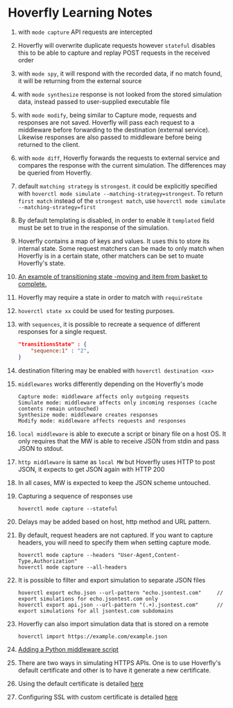 # Hoverfly Learning Notes

1. with `mode capture` API requests are intercepted

1. Hoverfly will overwrite duplicate requests however `stateful` disables this to be able to capture and replay POST requests in the received order

1. with `mode spy`, it will respond with the recorded data, if no match found, it will be returning from the external source

1. with `mode synthesize` response is not looked from the stored simulation data, instead passed to user-supplied executable file

1. with `mode modify`, being similar to Capture mode, requests and responses are not saved. Hoverfly will pass each request to a middleware before forwarding to the destination (external service). Likewise responses are also passed to middleware before being returned to the client.

1. with `mode diff`, Hoverfly forwards the requests to external service and compares the response with the current simulation. The differences may be queried from Hoverfly.

1. default `matching strategy` is `strongest`. it could be explicitly specified with `hoverctl mode simulate --matching-strategy=strongest`. To return `first match` instead of the `strongest match`, use `hoverctl mode simulate --matching-strategy=first`

1. By default templating is disabled, in order to enable it `templated` field must be set to true in the response of the simulation.

1. Hoverfly contains a map of keys and values. It uses this to store its internal state. Some request matchers can be made to only match when Hoverfly is in a certain state, other matchers can be set to muate Hoverfly's state.

1. [An example of transitioning state -moving and item from basket to complete.]( https://hoverfly.readthedocs.io/en/latest/pages/keyconcepts/state/settingstate.html)

1. Hoverfly may require a state in order to match with `requireState`

1. `hoverctl state xx` could be used for testing purposes.

1. with `sequences`, it is possible to recreate a sequence of different responses for a single request.

    ```json
    "transitionsState" : {
        "sequence:1" : "2",
    }
    ```

1. destination filtering may be enabled with `hoverctl destination <xx>`

1. `middlewares` works differently depending on the Hoverfly's mode

    ```text
    Capture mode: middleware affects only outgoing requests
    Simulate mode: middleware affects only incoming responses (cache contents remain untouched)
    Synthesize mode: middleware creates responses
    Modify mode: middleware affects requests and responses
    ```

1. `local middleware` is able to execute a script or binary file on a host OS. It only requires that the MW is able to receive JSON from stdin and pass JSON to stdout.

1. `http middleware` is same as `local MW` but Hoverfly uses HTTP to post JSON, it expects to get JSON again with HTTP 200

1. In all cases, MW is expected to keep the JSON scheme untouched.

1. Capturing a sequence of responses use

    ```
    hoverctl mode capture --stateful
    ```

1. Delays may be added based on host, http method and URL pattern.

1. By default, request headers are not captured. If you want to capture headers, you will need to specify them when setting capture mode.

    ```
    hoverctl mode capture --headers "User-Agent,Content-Type,Authorization"
    hoverctl mode capture --all-headers
    ```

1. It is possible to filter and export simulation to separate JSON files

    ```
    hoverctl export echo.json --url-pattern "echo.jsontest.com"     // export simulations for echo.jsontest.com only
    hoverctl export api.json --url-pattern "(.+).jsontest.com"      // export simulations for all jsontest.com subdomains
    ```

1. Hoverfly can also import simulation data that is stored on a remote

    ```
    hoverctl import https://example.com/example.json
    ```

1. [Adding a Python middleware script]( https://hoverfly.readthedocs.io/en/latest/pages/tutorials/basic/randomlatency/randomlatency.html)

1. There are two ways in simulating HTTPS APIs. One is to use Hoverfly's default certificate and other is to have it generate a new certificate.

1. Using the default certificate is detailed [here](https://hoverfly.readthedocs.io/en/latest/pages/tutorials/basic/https/https.html)

1. Configuring SSL with custom certificate is detailed [here](https://hoverfly.readthedocs.io/en/latest/pages/tutorials/advanced/configuressl/configuressl.html)

